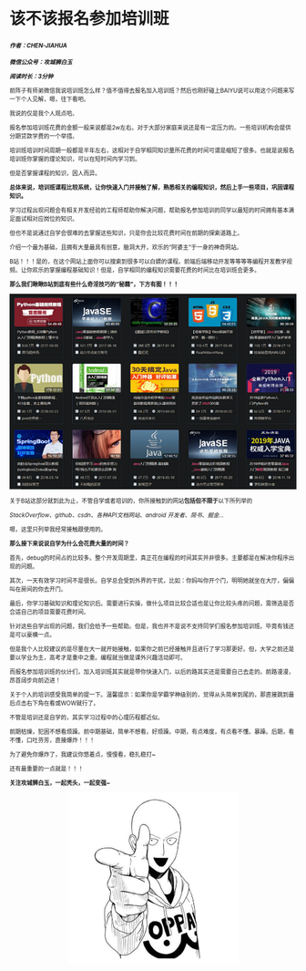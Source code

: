 # 该不该报名参加培训班

<font size="1.5">***作者：CHEN-JIAHUA***
  
<font size="1.5">***微信公众号：攻城狮白玉***
  
<font size="1.5">***阅读时长：3分钟***

前阵子有师弟微信我说培训班怎么样？值不值得去报名加入培训班？然后也刚好碰上BAIYU说可以用这个问题来写一下个人见解，嗯，往下看吧。

我说的仅是我个人观点哈。

报名参加培训班花费的金额一般来说都是2w左右。对于大部分家庭来说还是有一定压力的。一些培训机构会提供分期贷款学费的一个举措。

培训班培训时间周期一般都是半年左右，这相对于自学相同知识量所花费的时间可谓是缩短了很多。也就是说报名培训班你掌握的理论知识，可以在短时间内学习到。

但是否掌握课程的知识，因人而异。

**总体来说，培训班课程比较系统，让你快速入门并接触了解，熟悉相关的编程知识，然后上手一些项目，巩固课程知识。**

学习过程出现问题会有相关开发经验的工程师帮助你解决问题，帮助报名参加培训的同学以最短的时间拥有基本满足面试相对应岗位的知识。

但也不是说通过自学会很难的去掌握这些知识，只是你会比较花费时间在前期的探索道路上。

介绍一个最为基础，且拥有大量最具有创意，脑洞大开，欢乐的“阿婆主”于一身的神奇网站。

B站！！！是的，在这个网站上面你可以搜索到很多可以白嫖的课程。前端后端移动开发等等等等编程开发教学视频。让你欢乐的掌握编程基础知识！但是，自学相同的编程知识需要花费的时间比在培训班会更多。

**那么我们瞅瞅B站到底有些什么奇淫技巧的“秘籍”，下方有图！！！**

![B站搜索结果截图](https://github.com/BaiYu96/Account/blob/master/CHENJIAHUA/B%20shot.jpg?raw=true)

关于B站这部分就到此为止，不管自学或者培训的，你所接触到的网站**包括但不限于**以下所列举的

*StackOverflow、github、csdn、各种API文档网站、android 开发者、简书、掘金...*

嗯，这里只列举我经常接触跟使用的。

**那么接下来说说自学为什么会花费大量的时间？**

首先，debug的时间占的比较多。整个开发周期里，真正花在编程的时间其实并非很多。主要都是在解决你程序出现的问题。

其次，一天有效学习时间不是很长。自学总会受到外界的干扰，比如：你妈叫你开个门，明明她就坐在大厅，偏偏叫在房间的你去开门。

最后，你学习基础知识和理论知识后。需要进行实操，做什么项目比较合适也是让你比较头疼的问题，需筛选是否合适自己的项目需要花费时间。

针对这些自学出现的问题，我们会给予一些帮助。但是，我也并不是说不支持同学们报名参加培训班。毕竟有钱还是可以豪横一点。

但是我个人比较建议的是尽量在大一就开始接触，如果你之前已经接触并且进行了学习那更好。但，大学之前还是要以学业为主，高考才是重中之重。编程就当做是课外兴趣活动即可。

而报名参加培训班的伙计们，加入培训班其实就是带你快速入门，以后的路其实还是需要自己去走的。前路漫漫，昂首阔步向前迈进！

关于个人的培训感受我简单的提一下。温馨提示：如果你是学霸学神级别的，觉得从头简单到尾的，那直接跳到最后点击右下角在看或WOW就行了。

不管是培训还是自学的，其实学习过程中的心理历程都近似。

前期枯燥，犯困不想看烦躁。前中期基础，简单不想看，好烦躁。中期，有点难度，有点看不懂。暴躁。后期，看不懂，口吐芬芳，直接爆炸！！！

为了避免你爆炸了，我建议你悠着点，慢慢看，稳扎稳打~

还有最重要的一点就是！！！

**关注攻城狮白玉，一起秃头，一起变强~**
<div align=center><img width = '300' height ='300' src ="https://github.com/BaiYu96/Account/blob/master/CHENJIAHUA/tutou.jpg?raw=true"/></div>

